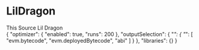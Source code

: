 # LilDragon
This Source Lil Dragon    
{
  "optimizer": {
    "enabled": true,
    "runs": 200
  },
  "outputSelection": {
    "*": {
      "*": [
        "evm.bytecode",
        "evm.deployedBytecode",
        "abi"
      ]
    }
  },
  "libraries": {}
}
